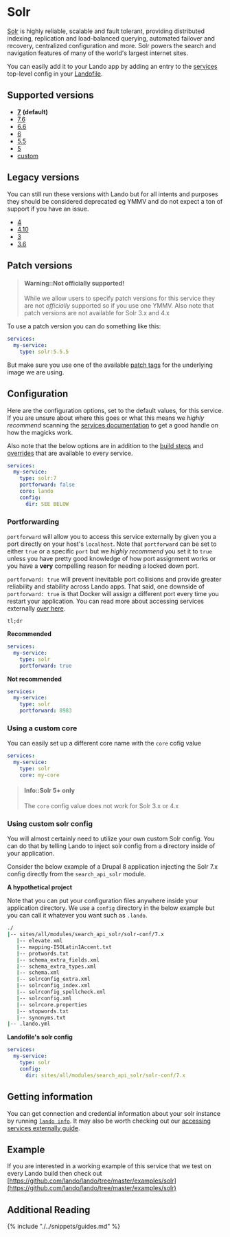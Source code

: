 Solr
====

[Solr](http://lucene.apache.org/solr/) is highly reliable, scalable and fault tolerant, providing distributed indexing, replication and load-balanced querying, automated failover and recovery, centralized configuration and more. Solr powers the search and navigation features of many of the world's largest internet sites.

You can easily add it to your Lando app by adding an entry to the [services](./../config/services.md) top-level config in your [Landofile](./../config/lando.yml).

<!-- toc -->

Supported versions
------------------

*   **[7](https://hub.docker.com/r/_/solr/)** **(default)**
*   [7.6](https://hub.docker.com/r/_/solr/)
*   [6.6](https://hub.docker.com/r/_/solr/)
*   [6](https://hub.docker.com/r/_/solr/)
*   [5.5](https://hub.docker.com/r/_/solr/)
*   [5](https://hub.docker.com/r/_/solr/)
*   [custom](./../config/services.md#advanced)

Legacy versions
---------------

You can still run these versions with Lando but for all intents and purposes they should be considered deprecated eg YMMV and do not expect a ton of support if you have an issue.

*   [4](https://hub.docker.com/r/actency/docker-solr)
*   [4.10](https://hub.docker.com/r/actency/docker-solr)
*   [3](https://hub.docker.com/r/actency/docker-solr)
*   [3.6](https://hub.docker.com/r/actency/docker-solr)

Patch versions
--------------

> #### Warning::Not officially supported!
>
> While we allow users to specify patch versions for this service they are not *officially* supported so if you use one YMMV. Also note that patch versions are not available for Solr 3.x and 4.x

To use a patch version you can do something like this:

```yaml
services:
  my-service:
    type: solr:5.5.5
```

But make sure you use one of the available [patch tags](https://hub.docker.com/r/library/solr/tags/) for the underlying image we are using.

Configuration
-------------

Here are the configuration options, set to the default values, for this service. If you are unsure about where this goes or what this means we *highly recommend* scanning the [services documentation](./../config/services.md) to get a good handle on how the magicks work.

Also note that the below options are in addition to the [build steps](./../config/services.md#build-steps) and [overrides](./../config/services.md#overrides) that are available to every service.

```yaml
services:
  my-service:
    type: solr:7
    portforward: false
    core: lando
    config:
      dir: SEE BELOW
```

### Portforwarding

`portforward` will allow you to access this service externally by given you a port directly on your host's `localhost`. Note that `portforward` can be set to either `true` or a specific `port` but we *highly recommend* you set it to `true` unless you have pretty good knowledge of how port assignment works or you have a **very** compelling reason for needing a locked down port.

`portforward: true` will prevent inevitable port collisions and provide greater reliability and stability across Lando apps. That said, one downside of `portforward: true` is that Docker will assign a different port every time you restart your application. You can read more about accessing services externally [over here](./../guides/external-access.md).

`tl;dr`

**Recommended**

```yaml
services:
  my-service:
    type: solr
    portforward: true
```

**Not recommended**

```yaml
services:
  my-service:
    type: solr
    portforward: 8983
```

### Using a custom core

You can easily set up a different core name with the `core` cofig value

```yaml
services:
  my-service:
    type: solr
    core: my-core
```

> #### Info::Solr 5+ only
>
> The `core` config value does not work for Solr 3.x or 4.x


### Using custom solr config

You will almost certainly need to utilize your own custom Solr config. You can do that by telling Lando to inject solr config from a directory inside of your application.

Consider the below example of a Drupal 8 application injecting the Solr 7.x config directly from the `search_api_solr` module.

**A hypothetical project**

Note that you can put your configuration files anywhere inside your application directory. We use a `config` directory in the below example but you can call it whatever you want such as `.lando`.

```bash
./
|-- sites/all/modules/search_api_solr/solr-conf/7.x
   |-- elevate.xml
   |-- mapping-ISOLatin1Accent.txt
   |-- protwords.txt
   |-- schema_extra_fields.xml
   |-- schema_extra_types.xml
   |-- schema.xml
   |-- solrconfig_extra.xml
   |-- solrconfig_index.xml
   |-- solrconfig_spellcheck.xml
   |-- solrconfig.xml
   |-- solrcore.properties
   |-- stopwords.txt
   |-- synonyms.txt
|-- .lando.yml
```

**Landofile's solr config**

```yaml
services:
  my-service:
    type: solr
    config:
      dir: sites/all/modules/search_api_solr/solr-conf/7.x
```

Getting information
-------------------

You can get connection and credential information about your solr instance by running [`lando info`](./../cli/info.md). It may also be worth checking out our [accessing services externally guide](./../guides/external-access.md).

Example
-------

If you are interested in a working example of this service that we test on every Lando build then check out
[https://github.com/lando/lando/tree/master/examples/solr](https://github.com/lando/lando/tree/master/examples/solr)

Additional Reading
------------------

{% include "./../snippets/guides.md" %}
